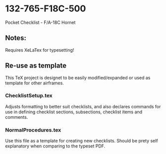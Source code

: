 # 132-765-F18C-500
Pocket  Checklist - F/A-18C Hornet

## Notes:
Requires XeLaTex for typesetting!

## Re-use as template
This TeX project is designet to be easily modified/expanded or used as template for other airframes.

### ChecklistSetup.tex
Adjusts formatting to better suit checklists, and also declares commands for use in defining checklist sections, subsections, checklist items and comments.

### NormalProcedures.tex
Use this file as a template for creating new checklists. Should be prety self explanatory when comparing to the typeset PDF.
